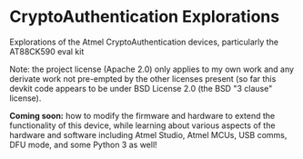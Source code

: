 # CryptoAuthentication Explorations

Explorations of the Atmel CryptoAuthentication devices, particularly the AT88CK590 eval kit

Note: the project license (Apache 2.0) only applies to my own work and any derivate work not pre-empted by the other licenses present (so far this devkit code appears to be under BSD License 2.0 (the BSD "3 clause" license).

**Coming soon:** how to modify the firmware and hardware to extend the functionality of this device, while learning about various aspects of the hardware and software including Atmel Studio, Atmel MCUs, USB comms, DFU mode, and some Python 3 as well!
